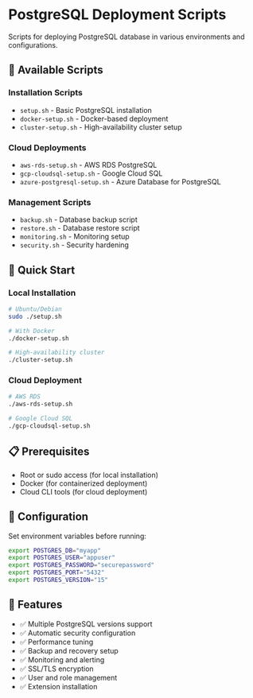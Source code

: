 # PostgreSQL Deployment Scripts

Scripts for deploying PostgreSQL database in various environments and configurations.

## 📁 Available Scripts

### Installation Scripts
- `setup.sh` - Basic PostgreSQL installation
- `docker-setup.sh` - Docker-based deployment
- `cluster-setup.sh` - High-availability cluster setup

### Cloud Deployments
- `aws-rds-setup.sh` - AWS RDS PostgreSQL
- `gcp-cloudsql-setup.sh` - Google Cloud SQL
- `azure-postgresql-setup.sh` - Azure Database for PostgreSQL

### Management Scripts
- `backup.sh` - Database backup script
- `restore.sh` - Database restore script
- `monitoring.sh` - Monitoring setup
- `security.sh` - Security hardening

## 🚀 Quick Start

### Local Installation
```bash
# Ubuntu/Debian
sudo ./setup.sh

# With Docker
./docker-setup.sh

# High-availability cluster
./cluster-setup.sh
```

### Cloud Deployment
```bash
# AWS RDS
./aws-rds-setup.sh

# Google Cloud SQL
./gcp-cloudsql-setup.sh
```

## 📋 Prerequisites

- Root or sudo access (for local installation)
- Docker (for containerized deployment)
- Cloud CLI tools (for cloud deployment)

## 🔧 Configuration

Set environment variables before running:

```bash
export POSTGRES_DB="myapp"
export POSTGRES_USER="appuser"
export POSTGRES_PASSWORD="securepassword"
export POSTGRES_PORT="5432"
export POSTGRES_VERSION="15"
```

## 📝 Features

- ✅ Multiple PostgreSQL versions support
- ✅ Automatic security configuration
- ✅ Performance tuning
- ✅ Backup and recovery setup
- ✅ Monitoring and alerting
- ✅ SSL/TLS encryption
- ✅ User and role management
- ✅ Extension installation